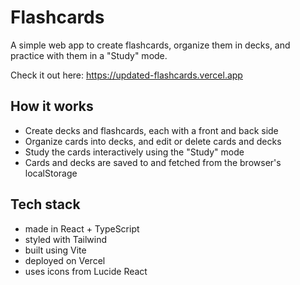 # Flashcards

A simple web app to create flashcards, organize them in decks, and practice with them in a "Study" mode.

Check it out here: https://updated-flashcards.vercel.app

## How it works
- Create decks and flashcards, each with a front and back side
- Organize cards into decks, and edit or delete cards and decks
- Study the cards interactively using the "Study" mode
- Cards and decks are saved to and fetched from the browser's localStorage


## Tech stack
- made in React + TypeScript
- styled with Tailwind
- built using Vite
- deployed on Vercel
- uses icons from Lucide React
